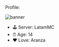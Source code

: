 Profile:

![banner](https://avatars.githubusercontent.com/u/68771903?s=400&u=7800fb231e0a5dcd2ed307dba394b3830b268a15&v=4)

- 🕹 Server: LatamMC
- ⏰ Age: 14
- ❤ Love: Aranza